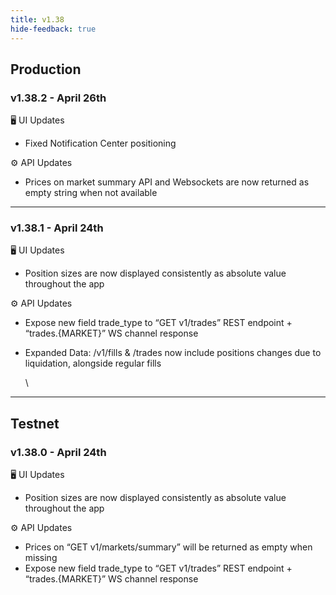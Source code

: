 ```yaml
---
title: v1.38
hide-feedback: true
---
```


## Production

### v1.38.2 - April 26th

🖥️  UI Updates

* Fixed Notification Center positioning

⚙️ API Updates

* Prices on market summary API and Websockets are now returned as empty string when not available

***

### v1.38.1 - April 24th

🖥️  UI Updates

* Position sizes are now displayed consistently as absolute value throughout the app

⚙️ API Updates

* Expose new field trade_type to “GET v1/trades” REST endpoint + “trades.{MARKET}” WS channel response
*   Expanded Data: /v1/fills & /trades now include positions changes due to liquidation, alongside regular fills

    \


***

## Testnet

### v1.38.0 - April 24th

🖥️  UI Updates

* Position sizes are now displayed consistently as absolute value throughout the app

⚙️ API Updates

* Prices on “GET v1/markets/summary” will be returned as empty when missing
* Expose new field trade_type to “GET v1/trades” REST endpoint + “trades.{MARKET}” WS channel response
